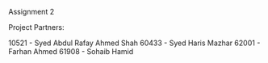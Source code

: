 Assignment 2

Project Partners: 

10521 - Syed Abdul Rafay Ahmed Shah 
60433 - Syed Haris Mazhar 
62001 - Farhan Ahmed 
61908 - Sohaib Hamid
